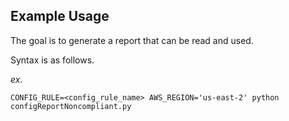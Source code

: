## Example Usage

The goal is to generate a report that can be read and used.

Syntax is as follows.


*ex.*
```
CONFIG_RULE=<config_rule_name> AWS_REGION='us-east-2' python configReportNoncompliant.py 

```
